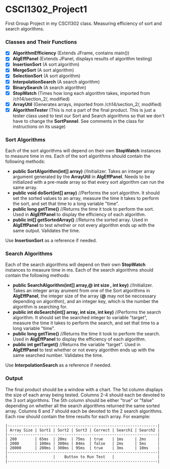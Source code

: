 # CSCI1302_Project1
First Group Project in my CSCI1302 class. Measuring efficiency of sort and search algorithms.

### Classes and Their Functions
- [x] **AlgorithmEfficiency** (Extends JFrame, contains main())
- [x] **AlgEffPanel** (Extends JPanel, displays results of algorithm testing)
- [x] **InsertionSort** (A sort algorithm)
- [x] **MergeSort** (A sort algorithm)
- [x] **SelectionSort** (A sort algorithm)
- [x] **InterpolationSearch** (A search algorithm)
- [x] **BinarySearch** (A search algorithm)
- [x] **StopWatch** (Times how long each algorithm takes, imported from /ch14/section_2/, modified)
- [x] **ArrayUtil** (Generates arrays, imported from /ch14/section_2/, modified)
- [x] **AlgorithmTester** (This is not a part of the final product. This is just a tester class used to test our Sort and Search algorithms so that we don't have to change the **SortPannel**. See comments in the class for instructions on its usage)

### Sort Algorithms
  Each of the sort algorithms will depend on their own **StopWatch** instances to measure time in ms.
  Each of the sort algorithms should contain the following methods:
- **public SortAlgorithm(int[] array)** //Initializer. Takes an integer array argument generated by the **ArrayUtil** in **AlgEffPanel**. Needs to be initialized with a pre-made array so that every sort algorithm can run the same array.
- **public void doSort(int[] array)** //Performs the sort algorithm. It should set the sorted values to an array, measure the time it takes to perform the sort, and set that time to a long variable "time".
- **public long getTime()** //Returns the time it took to perform the sort. Used in **AlgEffPanel** to display the efficiency of each algorithm.
- **public int[] getSortedArray()** //Returns the sorted array. Used in **AlgEffPanel** to test whether or not every algorithm ends up with the same output. Validates the time.

Use **InsertionSort** as a reference if needed.

### Search Algorithms
  Each of the search algorithms will depend on their own **StopWatch** instances to measure time in ms.
  Each of the search algorithms should contain the following methods:
- **public SearchAlgorithm(int[] array,@ int size , int key)** //Initializer. Takes an integer array arument from one of the Sort algorithms in **AlgEffPanel**, the integer size of the array (**@** may not be neccessary depending on algorithm), and an integer key, which is the number the algorithm is searching for.
- **public int doSearch(int[] array, int size, int key)** //Performs the search algorithm. It should set the searched integer to variable "target", measure the time it takes to perform the search, and set that time to a long variable "time".
- **public long getTime()** //Returns the time it took to perform the search. Used in **AlgEffPanel** to display the efficiency of each algorithm.
- **public int getTarget()** //Returns the variable "target". Used in **AlgEffPanel** to test whether or not every algorithm ends up with the same searched number. Validates the time.

Use **InterpolationSearch** as a reference if needed.

### Output
  The final product should be a window with a chart. The 1st column displays the size of each array being tested. Columns 2-4 should each be devoted to the 3 sort algorithms. The 5th column should be either "true" or "false" depending on whether all the search algorithms returned the same sorted array. Columns 6 and 7 should each be devoted to the 2 search algorithms. Each row should contain the time results for each array. For example:

    |------------------------------------------------------------------|
    | Array Size | Sort1 | Sort2 | Sort3 | Correct | Search1 | Search2 |
    |------------------------------------------------------------------|
    | 200        | 65ms  | 20ms  | 75ms  | true    | 1ms     | 2ms     |
    | 2000       | 100ms | 300ms | 84ms  | false   | 2ms     | 5ms     |
    | 20000      | 200ms | 300ms | 95ms  | true    | 3ms     | 10ms    |
    |------------------------------------------------------------------|
    |                    |    Button to Run Test   |                   |
    |------------------------------------------------------------------|
